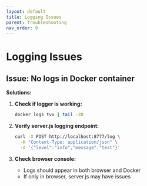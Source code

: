 ```yaml
---
layout: default
title: Logging Issues
parent: Troubleshooting
nav_order: 9
---
```


# Logging Issues

## Issue: No logs in Docker container

**Solutions:**

1. **Check if logger is working:**
   ```bash
   docker logs tvx | tail -20
   ```

2. **Verify server.js logging endpoint:**
   ```bash
   curl -X POST http://localhost:8777/log \
     -H "Content-Type: application/json" \
     -d '{"level":"info","message":"test"}'
   ```

3. **Check browser console:**
   - Logs should appear in both browser and Docker
   - If only in browser, server.js may have issues